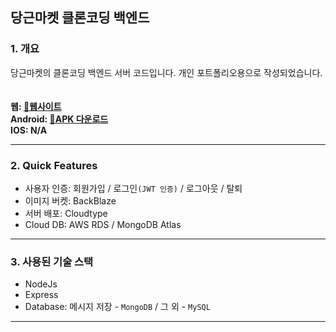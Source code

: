 ## 당근마켓 클론코딩 백엔드
  

### 1. 개요  

당근마켓의 클론코딩 백엔드 서버 코드입니다. 개인 포트폴리오용으로 작성되었습니다.  
<br />  
**웹: [🔗웹사이트](https://app.bunnyscarrot.com 'https://app.bunnyscarrot.com')**  
**Android: [🔗APK 다운로드](https://drive.google.com/file/d/1GlTDVVdqjyq5__q2r-og7riKn7pKZDKO/view?usp=share_link 'https://drive.google.com/file/d/1GlTDVVdqjyq5__q2r-og7riKn7pKZDKO/view?usp=share_link')**  
**IOS: N/A**  

---

### 2. Quick Features  

- 사용자 인증: 회원가입 / 로그인`(JWT 인증)` / 로그아웃 / 탈퇴
- 이미지 버켓: BackBlaze
- 서버 배포: Cloudtype
- Cloud DB: AWS RDS / MongoDB Atlas

---  

### 3. 사용된 기술 스택

- NodeJs
- Express
- Database: 메시지 저장 - `MongoDB` / 그 외 - `MySQL`

---  
